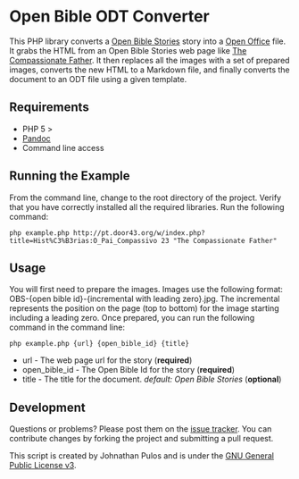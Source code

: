 Open Bible ODT Converter
========================

This PHP library converts a [Open Bible Stories](http://www.openbiblestories.com/) story into a [Open Office](http://www.openoffice.org/) file.  It grabs the HTML from an Open Bible Stories web page like [The Compassionate Father](http://en.door43.org/wiki/Stories:The_Compassionate_Father#2).  It then replaces all the images with a set of prepared images, converts the new HTML to a Markdown file, and finally converts the document to an ODT file using a given template. 

Requirements
------------

* PHP 5 >
* [Pandoc](http://johnmacfarlane.net/pandoc/)
* Command line access

Running the Example
-------------------

From the command line,  change to the root directory of the project.  Verify that you have correctly installed all the required libraries.  Run the following command:

`php example.php http://pt.door43.org/w/index.php?title=Hist%C3%B3rias:O_Pai_Compassivo 23 "The Compassionate Father"`

Usage
-----

You will first need to prepare the images.  Images use the following format: OBS-{open bible id}-{incremental with leading zero}.jpg.  The incremental represents the position on the page (top to bottom) for the image starting including a leading zero.  Once prepared, you can run the following command in the command line:

`php example.php {url} {open_bible_id} {title}`

* url - The web page url for the story (**required**)
* open\_bible\_id - The Open Bible Id for the story (**required**)
* title - The title for the document. *default: Open Bible Stories* (**optional**)


Development
-----------

Questions or problems? Please post them on the [issue tracker](https://github.com/MissionalDigerati/open_bible_stories_odt_converter/issues). You can contribute changes by forking the project and submitting a pull request.

This script is created by Johnathan Pulos and is under the [GNU General Public License v3](http://www.gnu.org/licenses/gpl-3.0-standalone.html).
